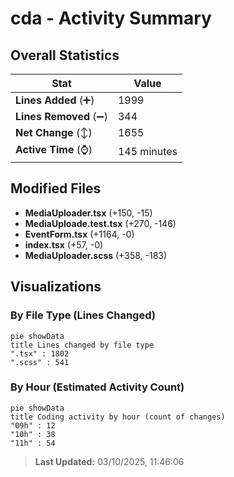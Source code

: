 # cda - Activity Summary 

## Overall Statistics

| Stat                   | Value                                                             |
| ---------------------- | ----------------------------------------------------------------- |
| **Lines Added** (➕)   | 1999                                          |
| **Lines Removed** (➖) | 344                                        |
| **Net Change** (↕)    | 1655                |
| **Active Time** (⌚)   | 145 minutes |


## Modified Files
- **MediaUploader.tsx** (+150, -15)
- **MediaUploade.test.tsx** (+270, -146)
- **EventForm.tsx** (+1164, -0)
- **index.tsx** (+57, -0)
- **MediaUploader.scss** (+358, -183)

## Visualizations

### By File Type (Lines Changed)

```mermaid
pie showData
title Lines changed by file type
".tsx" : 1802
".scss" : 541
```

### By Hour (Estimated Activity Count)

```mermaid
pie showData
title Coding activity by hour (count of changes)
"09h" : 12
"10h" : 38
"11h" : 54
```


> **Last Updated:** 03/10/2025, 11:46:06